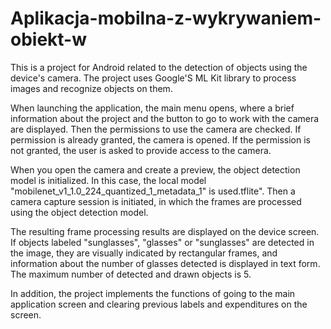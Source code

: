 # Aplikacja-mobilna-z-wykrywaniem-obiekt-w
This is a project for Android related to the detection of objects using the device's camera. The project uses Google'S ML Kit library to process images and recognize objects on them.

When launching the application, the main menu opens, where a brief information about the project and the button to go to work with the camera are displayed. Then the permissions to use the camera are checked. If permission is already granted, the camera is opened. If the permission is not granted, the user is asked to provide access to the camera.

When you open the camera and create a preview, the object detection model is initialized. In this case, the local model "mobilenet_v1_1.0_224_quantized_1_metadata_1" is used.tflite". Then a camera capture session is initiated, in which the frames are processed using the object detection model.

The resulting frame processing results are displayed on the device screen. If objects labeled "sunglasses", "glasses" or "sunglasses" are detected in the image, they are visually indicated by rectangular frames, and information about the number of glasses detected is displayed in text form. The maximum number of detected and drawn objects is 5.

In addition, the project implements the functions of going to the main application screen and clearing previous labels and expenditures on the screen.
